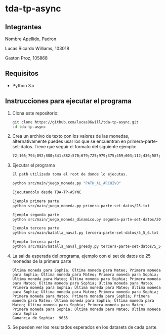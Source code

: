 # tda-tp-async

## Integrantes

Nombre Apellido, Padron

Lucas Ricardo Williams, 103018

Gaston Proz, 105868

## Requisitos

- Python 3.x

## Instrucciones para ejecutar el programa

1. Clona este repositorio:
   ```bash
   git clone https://github.com/lucas96will/tda-tp-async.git
   cd tda-tp-async
   ```
2. Crea un archivo de texto con los valores de las monedas, alternativamente puedes usar los que se encuentran en primera-parte-set-datos. Tiene que seguir el formato del siguiente ejemplo:
   ```valores_monedas.txt
   72;165;794;892;880;341;882;570;679;725;979;375;459;603;112;436;587;699;681;83
   ```
3. Ejecutar el programa

   ```bash
   El path utilizado toma el root de donde lo ejecutas.

   python src/main/juego_moneda.py "PATH_AL_ARCHIVO"

   Ejecutandolo desde TDA-TP-ASYNC

   Ejemplo primera parte
   python src/main/juego_moneda.py primera-parte-set-datos/25.txt

   Ejemplo segunda parte
   python src/main/juego_moneda_dinamico.py segunda-parte-set-datos/20.txt

   Ejemplo tercera parte
   python src/main/batalla_naval.py tercera-parte-set-datos/5_5_6.txt

   Ejemplo tercera parte
   python src/main/batalla_naval_greedy.py tercera-parte-set-datos/5_5_6.txt
   ```

4. La salida esperada del programa, ejemplo con el set de datos de 25 monedas de la primera parte

   ```
   Última moneda para Sophia; Última moneda para Mateo; Primera moneda para Sophia; Última moneda para Mateo; Primera moneda para Sophia; Última moneda para Mateo; Última moneda para Sophia; Primera moneda para Mateo; Última moneda para Sophia; Última moneda para Mateo; Primera moneda para Sophia; Última moneda para Mateo; Última moneda para Sophia; Última moneda para Mateo; Primera moneda para Sophia; Primera moneda para Mateo; Primera moneda para Sophia; Primera moneda para Mateo; Última moneda para Sophia; Última moneda para Mateo; Última moneda para Sophia; Primera moneda para Mateo; Primera moneda para Sophia; Última moneda para Mateo; Última moneda para Sophia
   Ganancia de Sophia:  9635

   ```

5. Se pueden ver los resultados esperados en los datasets de cada parte.
